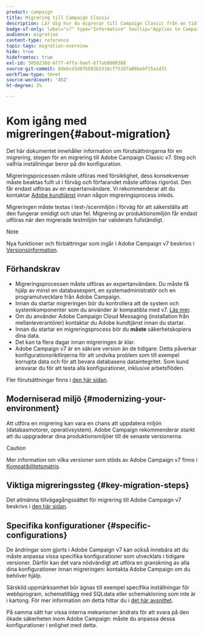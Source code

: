 ```yaml
---
product: campaign
title: Migrering till Campaign Classic
description: Lär dig hur du migrerar till Campaign Classic från en tidigare Campaign-version
badge-v7-only: label="v7" type="Informative" tooltip="Applies to Campaign Classic v7 only"
audience: migration
content-type: reference
topic-tags: migration-overview
hide: true
hidefromtoc: true
exl-id: 3050238d-6f77-4ffa-9aef-677ab8009388
source-git-commit: 8debcd3d8fb883b3316cf75187a86bebf15a1d31
workflow-type: tm+mt
source-wordcount: '452'
ht-degree: 3%

---
```


# Kom igång med migreringen{#about-migration}



Det här dokumentet innehåller information om förutsättningarna för en migrering, stegen för en migrering till Adobe Campaign Classic v7. Steg och valfria inställningar beror på din konfiguration.

Migreringsprocessen måste utföras med försiktighet, dess konsekvenser måste beaktas fullt ut i förväg och förfarandet måste utföras rigoröst. Den får endast utföras av en expertanvändare. Vi rekommenderar att du kontaktar [Adobe kundtjänst](https://helpx.adobe.com/se/enterprise/admin-guide.html/enterprise/using/support-for-experience-cloud.ug.html) innan någon migreringsprocess inleds.

Migreringen måste testas i test-/scenmiljön i förväg för att säkerställa att den fungerar smidigt och utan fel. Migrering av produktionsmiljön får endast utföras när den migrerade testmiljön har validerats fullständigt.

>[!NOTE]
>
>Nya funktioner och förbättringar som ingår i Adobe Campaign v7 beskrivs i [Versionsinformation](../../rn/using/latest-release.md).


## Förhandskrav

* Migreringsprocessen måste utföras av expertanvändare. Du måste få hjälp av minst en databasexpert, en systemadministratör och en programutvecklare från Adobe Campaign.
* Innan du startar migreringen bör du kontrollera att de system och systemkomponenter som du använder är kompatibla med v7. [Läs mer](../../rn/using/compatibility-matrix.md).
* Om du använder Adobe Campaign Cloud Messaging (installation från mellanleverantörer) kontaktar du Adobe kundtjänst innan du startar.
* Innan du startar en migreringsprocess bör du **måste** säkerhetskopiera dina data.
* Det kan ta flera dagar innan migreringen är klar.
* Adobe Campaign v7 är en säkrare version än de tidigare: Detta påverkar konfigurationsriktlinjerna för att undvika problem som till exempel korrupta data och för att bevara databasens dataintegritet. Som kund ansvarar du för att testa alla konfigurationer, inklusive arbetsflöden.

Fler förutsättningar finns i [den här sidan](../../migration/using/before-starting-migration.md).


## Moderniserad miljö {#modernizing-your-environment}

Att utföra en migrering kan vara en chans att uppdatera miljön (databasmotorer, operativsystem). Adobe Campaign rekommenderar starkt att du uppgraderar dina produktionsmiljöer till de senaste versionerna.

>[!CAUTION]
>
>Mer information om vilka versioner som stöds av Adobe Campaign v7 finns i [Kompatibilitetsmatris](../../rn/using/compatibility-matrix.md).

## Viktiga migreringssteg {#key-migration-steps}

Det allmänna tillvägagångssättet för migrering till Adobe Campaign v7 beskrivs i [den här sidan](../../migration/using/before-starting-migration.md).


## Specifika konfigurationer {#specific-configurations}

De ändringar som gjorts i Adobe Campaign v7 kan också innebära att du måste anpassa vissa specifika konfigurationer som utvecklats i tidigare versioner. Därför kan det vara nödvändigt att utföra en granskning av alla dina konfigurationer innan migreringen: kontakta Adobe Campaign om du behöver hjälp.

Särskild uppmärksamhet bör ägnas till exempel specifika inställningar för webbprogram, schematillägg med SQLdata eller schemakloning som inte är i kartong. För mer information om detta hittar du i [det här avsnittet](../../migration/using/configuring-your-platform.md).

På samma sätt har vissa interna mekanismer ändrats för att svara på den ökade säkerheten inom Adobe Campaign: måste du anpassa dessa konfigurationer i enlighet med detta.

